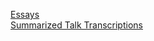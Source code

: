 [Essays](/hillside_hermitage_archive/essays/index)\
[Summarized Talk Transcriptions](/hillside_hermitage_archive/summarized_talk_transcriptions/index)
